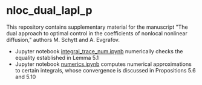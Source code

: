 # nloc_dual_lapl_p

This repository contains supplementary material for the manuscript "The dual approach to optimal control in the coefficients of nonlocal nonlinear diffusion," authors M. Schytt and A. Evgrafov.

 * Jupyter notebook [integral_trace_num.ipynb](./integral_trace_num.ipynb) numerically checks the equality established in Lemma 5.1
 * Jupyter notebook [numerics.ipynb](./numerics.ipynb) computes numerical approximations to certain integrals, whose convergence is discussed in Propositions 5.6 and 5.10
